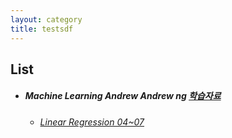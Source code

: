 ```yaml
---
layout: category
title: testsdf
---
```






## List

* ##### Machine Learning Andrew Andrew ng [학습자료](https://www.youtube.com/playlist?list=PL-hudiHbCqZeVOmPUT8xJ5uinaw5JKi0T)

  * ###### [Linear Regression 04~07](https://github.com/Songminkee/TIL/tree/master/Andrew_ng/04_07)



